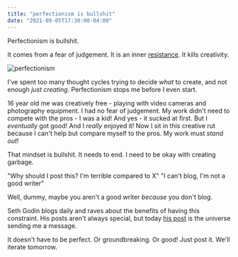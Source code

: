 ```yaml
---
title: "perfectionism is bullshit"
date: "2021-09-05T17:30:00-04:00"
---
```


Perfectionism is bullshit.

It comes from a fear of judgement.
It is an inner [resistance](<https://en.wikipedia.org/wiki/The_War_of_Art_(book)>).
It kills creativity.

![perfectionism](/images/perfectionismisbullshit_small.png)

I've spent too many thought cycles trying to decide _what_ to create, and not enough _just creating_. Perfectionism stops me before I even start.

16 year old me was creatively free - playing with video cameras and photography equipment. I had no fear of judgement. My work didn't need to compete with the pros - I was a kid!
And yes - it sucked at first. But I _eventually_ got good! And I _really_ enjoyed it!
Now I sit in this creative rut because I can't help but compare myself to the pros. My work must _stand out_!

That mindset is bullshit. It needs to end. I need to be okay with creating garbage.

"Why should I post this? I'm terrible compared to X"
"I can't blog, I'm not a good writer"

Well, dummy, maybe you aren't a good writer _because_ you don't blog.

Seth Godin blogs daily and raves about the benefits of having this constraint. His posts aren't always special, but today [his post](https://seths.blog/2021/09/write-something/) is the universe sending me a message.

It doesn't have to be perfect. Or groundbreaking. Or good!
Just post it. We'll iterate tomorrow.
